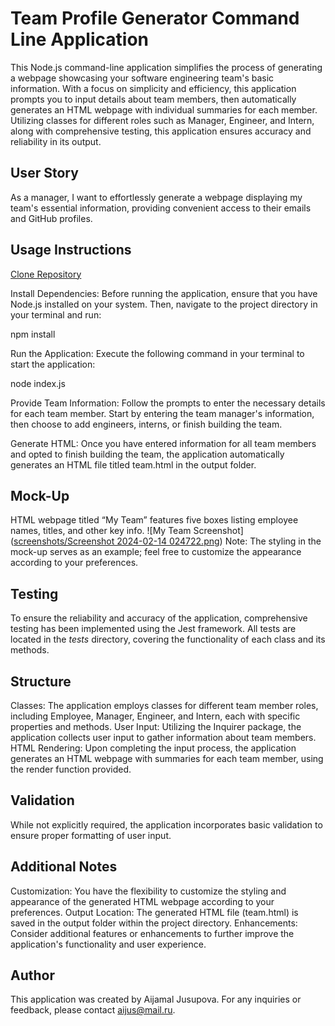 # Team Profile Generator Command Line Application
This Node.js command-line application simplifies the process of generating a webpage showcasing your software engineering team's basic information. With a focus on simplicity and efficiency, this application prompts you to input details about team members, then automatically generates an HTML webpage with individual summaries for each member. Utilizing classes for different roles such as Manager, Engineer, and Intern, along with comprehensive testing, this application ensures accuracy and reliability in its output.

## User Story
As a manager, I want to effortlessly generate a webpage displaying my team's essential information, providing convenient access to their emails and GitHub profiles.

## Usage Instructions
 [Clone Repository](https://github.com/Aijus2022/team-profile-generator-command-line-app)

Install Dependencies: Before running the application, ensure that you have Node.js installed on your system. Then, navigate to the project directory in your terminal and run:

npm install

Run the Application: Execute the following command in your terminal to start the application:

node index.js

Provide Team Information: Follow the prompts to enter the necessary details for each team member. Start by entering the team manager's information, then choose to add engineers, interns, or finish building the team.

Generate HTML: Once you have entered information for all team members and opted to finish building the team, the application automatically generates an HTML file titled team.html in the output folder.

## Mock-Up
HTML webpage titled “My Team” features five boxes listing employee names, titles, and other key info.
![My Team Screenshot]([screenshots/Screenshot 2024-02-14 024722.png](https://github.com/Aijus2022/team-profile-generator-command-line-app/blob/1a5be4ddb69e1e896589dc13229b18c47a5d3db2/screenshots/Screenshot%202024-02-14%20024722.png))
Note: The styling in the mock-up serves as an example; feel free to customize the appearance according to your preferences.

## Testing
To ensure the reliability and accuracy of the application, comprehensive testing has been implemented using the Jest framework. All tests are located in the _tests_ directory, covering the functionality of each class and its methods.

## Structure
Classes: The application employs classes for different team member roles, including Employee, Manager, Engineer, and Intern, each with specific properties and methods.
User Input: Utilizing the Inquirer package, the application collects user input to gather information about team members.
HTML Rendering: Upon completing the input process, the application generates an HTML webpage with summaries for each team member, using the render function provided.
## Validation 
While not explicitly required, the application incorporates basic validation to ensure proper formatting of user input.
## Additional Notes
Customization: You have the flexibility to customize the styling and appearance of the generated HTML webpage according to your preferences.
Output Location: The generated HTML file (team.html) is saved in the output folder within the project directory.
Enhancements: Consider additional features or enhancements to further improve the application's functionality and user experience.
## Author
This application was created by Aijamal Jusupova.
For any inquiries or feedback, please contact aijus@mail.ru.
